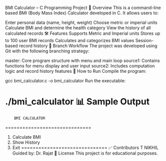 BMI Calculator – C Programming Project
📌 Overview
This is a command-line based BMI (Body Mass Index) Calculator developed in C. It allows users to:

Enter personal data (name, height, weight)
Choose metric or imperial units
Calculate BMI and determine the health category
View the history of all calculated records
🛠 Features
Supports Metric and Imperial units
Stores up to 100 user BMI records
Calculates and categorizes BMI values
Session-based record history
📁 Branch Workflow
The project was developed using Git with the following branching strategy:

master: Core program structure with menu and main loop
source1: Contains functions for menu display and user input
source2: Includes computation logic and record history features
🚀 How to Run
Compile the program:

gcc bmi_calculator.c -o bmi_calculator
Run the executable:

./bmi_calculator
📊 Sample Output
==============================
        BMI CALCULATOR
==============================
1. Calculate BMI
2. Show History
3. Exit
==============================
✅ Contributors
T NIKHIL
Guided by: Dr. Rajat
📃 License
This project is for educational purposes.
